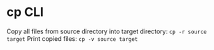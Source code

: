# cp CLI

Copy all files from source directory into  target directory: `cp -r source target`
Print copied files: `cp -v source target`

